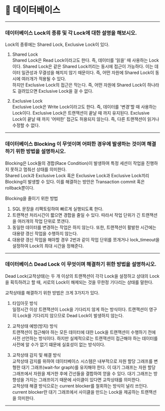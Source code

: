 # 🐼 데이터베이스




---


### 데이터베이스 Lock의 종류 및 각 Lock에 대한 설명을 해보시오.    

Lock의 종류에는 Shared Lock, Exclusive Lock이 있다.    
    
1) Shared Lock    
Shared Lock은 Read Lock이라고도 한다. 즉, 데이터를 '읽을' 때 사용하는 Lock이다. Shared Lock은 같은 Shared Lock끼리는 동시에 접근이 가능하다.
이는 데이터 일관성과 무결성을 해치지 않기 때문이다. 즉, 어떤 자원에 Shared Lock이 동시에 여러개가 적용될 수 있다.    
하지만 Exclusive Lock의 접근은 막는다. 즉, 어떤 자원에 Shared Lock이 하나라도 걸려있으면 Exclusive Lock을 걸 수 없다.    
     
2) Exclusive Lock    
Exclusive Lock은 Write Lock이라고도 한다. 즉, 데이터를 '변경'할 때 사용하는 Lock이다. Exclusive Lock은 트랜잭션이 끝날 때 까지 유지된다.
Exclusive Lock이 끝날 때 까지 '어떠한' 접근도 허용되지 않는다. 즉, 다른 트랜잭션이 읽거나 수정할 수 없다.    

---


### 데이터베이스 Blocking 이 무엇이며 어떠한 경우에 발생하는 것이며 해결하기 위한 방법을 설명하시오.    
          
Blocking은 Lock들의 경합(Race Condition)이 발생하여 특정 세션이 작업을 진행하지 못하고 멈춰선 상태를 의미한다.    
Shared Lock과 Exclusive Lock 혹은 Exclusive Lock과 Exclusive Lock끼리 Blocking이 발생할 수 있다. 이를 해결하는 방안은 Transaction commit 혹은 rollback뿐이다.    
    
Blocking을 줄이기 위한 방법    
1. SQL 문장을 리팩토링하여 빠르게 실행되도록 한다.    
2. 트랜잭션 처리시간이 짧으면 경합을 줄일 수 있다. 따라서 작업 단위가 긴 트랜잭션을 여러개의 작업 단위로 쪼갠다.   
3. 동일한 데이터를 변경하는 작업은 하지 않는다. 또한, 트랜잭션이 활발한 시간에는 대용량 갱신 작업을 수행하지 않는다.    
4. 대용량 갱신 작업을 해야할 경우 2번과 같이 작업 단위를 쪼개거나 lock_timeout을 설정하여 Lock의 최대 시간을 정해준다.    

---



### 데이터베이스 Dead Lock 이 무엇이며 해결하기 위한 방법을 설명하시오.    
    
Dead Lock(교착상태)는 두 개 이상의 트랜잭션이 각각 Lock을 설정하고 상대의 Lock을 획득하려고 할 때, 서로의 Lock이 해제되는 것을 무한정 기다리는 상태를 말한다.   
    
교착상태를 해결하기 위한 방법은 크게 3가지가 있다.    
1) 타임아웃 방식    
일정시간 이상 트랜잭션이 Lock을 기다리지 않게 하는 방식이다. 트랜잭션이 영구히 Lock을 기다리지 않으므로 Dead Lock이 발생하지 않는다.    
    
2) 교착상태 예방(방지) 방식   
트랜잭션이 접근해야 하는 모든 데이터에 대한 Lock을 트랜잭션이 수행하기 전에 사전 선언하는 방식이다. 하지만 실제적으로는 트랜잭션이 접근해야 하는 데이터를 사전에 알 수가 없기 떄문에 실효성이 없는 방식이다.
    
3) 교착상태 감지 및 해결 방식    
교착상태 감지를 위하여 데이터베이스 시스템은 내부적으로 자원 할당 그래프를 변형한 대기 그래프(wait-for graph)를 유지해야 한다. 이 대기 그래프는 자원 할당 그래프에서 자원을 제거한 후에 간선들을 결합하여 얻을 수 있다. 대기 그래프는 방향성을 가지는 그래프이기 때문에 사이클이 있다면 교착상태를 의미한다.    
교착상태 해결 방식으로는 current blocker를 철회하는 방식이 널리 쓰인다. current blocker란 대기 그래프에서 사이클을 만드는 Lock을 제공하는 트랜잭션을 의미한다.


---

